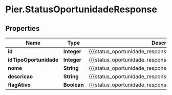 # Pier.StatusOportunidadeResponse

## Properties
Name | Type | Description | Notes
------------ | ------------- | ------------- | -------------
**id** | **Integer** | {{{status_oportunidade_response_id_value}}} | [optional] 
**idTipoOportunidade** | **Integer** | {{{status_oportunidade_response_id_tipo_oportunidade_value}}} | [optional] 
**nome** | **String** | {{{status_oportunidade_response_nome_value}}} | [optional] 
**descricao** | **String** | {{{status_oportunidade_response_descricao_value}}} | [optional] 
**flagAtivo** | **Boolean** | {{{status_oportunidade_response_flag_ativo_value}}} | [optional] 


